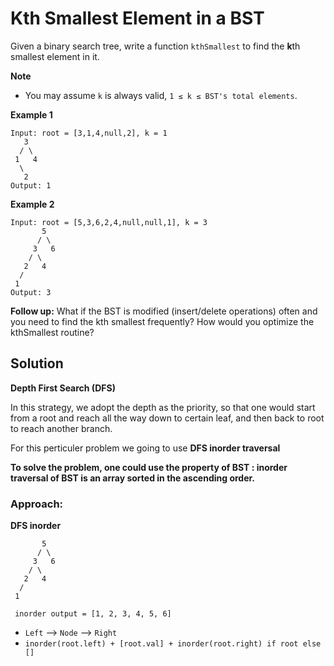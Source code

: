 # Kth Smallest Element in a BST

Given a binary search tree, write a function `kthSmallest` to find the **k**th smallest element in it.

**Note**
* You may assume `k` is always valid, `1 ≤ k ≤ BST's total elements`.

**Example 1**

```
Input: root = [3,1,4,null,2], k = 1
   3
  / \
 1   4
  \
   2
Output: 1
```

**Example 2**

```
Input: root = [5,3,6,2,4,null,null,1], k = 3
       5
      / \
     3   6
    / \
   2   4
  /
 1
Output: 3
```

**Follow up:**
What if the BST is modified (insert/delete operations) often and you need to find the kth smallest frequently? How would you optimize the kthSmallest routine?

## Solution

**Depth First Search (DFS)**

In this strategy, we adopt the depth as the priority, so that one would start from a root and reach all the way down to certain leaf, and then back to root to reach another branch.

For this perticuler problem we going to use **DFS inorder traversal**

**To solve the problem, one could use the property of BST : inorder traversal of BST is an array sorted in the ascending order.**

### Approach:

**DFS inorder**
```
       5
      / \
     3   6
    / \
   2   4
  /
 1
 
 inorder output = [1, 2, 3, 4, 5, 6]
 ```
 * `Left` --> `Node` --> `Right`
 * `inorder(root.left) + [root.val] + inorder(root.right) if root else []`
